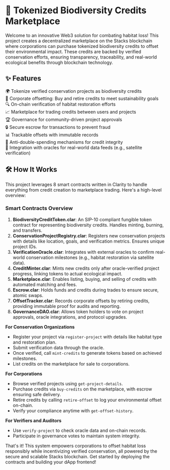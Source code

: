 # 🌿 Tokenized Biodiversity Credits Marketplace

Welcome to an innovative Web3 solution for combating habitat loss! This project creates a decentralized marketplace on the Stacks blockchain where corporations can purchase tokenized biodiversity credits to offset their environmental impact. These credits are backed by verified conservation efforts, ensuring transparency, traceability, and real-world ecological benefits through blockchain technology.

## ✨ Features
🌍 Tokenize verified conservation projects as biodiversity credits  
💼 Corporate offsetting: Buy and retire credits to meet sustainability goals  
🔍 On-chain verification of habitat restoration efforts  
📈 Marketplace for trading credits between users and projects  
🏆 Governance for community-driven project approvals  
🔒 Secure escrow for transactions to prevent fraud  
📊 Trackable offsets with immutable records  
🚫 Anti-double-spending mechanisms for credit integrity  
🤝 Integration with oracles for real-world data feeds (e.g., satellite verification)  

## 🛠 How It Works
This project leverages 8 smart contracts written in Clarity to handle everything from credit creation to marketplace trading. Here's a high-level overview:

### Smart Contracts Overview
1. **BiodiversityCreditToken.clar**: An SIP-10 compliant fungible token contract for representing biodiversity credits. Handles minting, burning, and transfers.
2. **ConservationProjectRegistry.clar**: Registers new conservation projects with details like location, goals, and verification metrics. Ensures unique project IDs.
3. **VerificationOracle.clar**: Integrates with external oracles to confirm real-world conservation milestones (e.g., habitat restoration via satellite data).
4. **CreditMinter.clar**: Mints new credits only after oracle-verified project progress, linking tokens to actual ecological impact.
5. **Marketplace.clar**: Enables listing, buying, and selling of credits with automated matching and fees.
6. **Escrow.clar**: Holds funds and credits during trades to ensure secure, atomic swaps.
7. **OffsetTracker.clar**: Records corporate offsets by retiring credits, providing immutable proof for audits and reporting.
8. **GovernanceDAO.clar**: Allows token holders to vote on project approvals, oracle integrations, and protocol upgrades.

**For Conservation Organizations**  
- Register your project via `register-project` with details like habitat type and restoration plan.  
- Submit verification data through the oracle.  
- Once verified, call `mint-credits` to generate tokens based on achieved milestones.  
- List credits on the marketplace for sale to corporations.  

**For Corporations**  
- Browse verified projects using `get-project-details`.  
- Purchase credits via `buy-credits` on the marketplace, with escrow ensuring safe delivery.  
- Retire credits by calling `retire-offset` to log your environmental offset on-chain.  
- Verify your compliance anytime with `get-offset-history`.  

**For Verifiers and Auditors**  
- Use `verify-project` to check oracle data and on-chain records.  
- Participate in governance votes to maintain system integrity.  

That's it! This system empowers corporations to offset habitat loss responsibly while incentivizing verified conservation, all powered by the secure and scalable Stacks blockchain. Get started by deploying the contracts and building your dApp frontend!